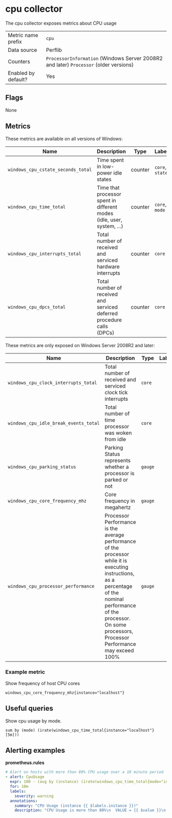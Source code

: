 # cpu collector

The cpu collector exposes metrics about CPU usage

|||
-|-
Metric name prefix  | `cpu`
Data source         | Perflib
Counters            | `ProcessorInformation` (Windows Server 2008R2 and later) `Processor` (older versions)
Enabled by default? | Yes

## Flags

None

## Metrics
These metrics are available on all versions of Windows:

Name | Description | Type | Labels
-----|-------------|------|-------
`windows_cpu_cstate_seconds_total` | Time spent in low-power idle states | counter | `core`, `state`
`windows_cpu_time_total` | Time that processor spent in different modes (idle, user, system, ...) | counter | `core`, `mode`
`windows_cpu_interrupts_total` | Total number of received and serviced hardware interrupts | counter | `core`
`windows_cpu_dpcs_total` | Total number of received and serviced deferred procedure calls (DPCs) | counter | `core`

These metrics are only exposed on Windows Server 2008R2 and later:

Name | Description | Type | Labels
-----|-------------|------|-------
`windows_cpu_clock_interrupts_total` | Total number of received and serviced clock tick interrupts | `core`
`windows_cpu_idle_break_events_total` | Total number of time processor was woken from idle | `core`
`windows_cpu_parking_status` | Parking Status represents whether a processor is parked or not | `gauge`
`windows_cpu_core_frequency_mhz` | Core frequency in megahertz | `gauge`
`windows_cpu_processor_performance` | Processor Performance is the average performance of the processor while it is executing instructions, as a percentage of the nominal performance of the processor. On some processors, Processor Performance may exceed 100% | `gauge`

### Example metric
Show frequency of host CPU cores
```
windows_cpu_core_frequency_mhz{instance="localhost"}
```

## Useful queries
Show cpu usage by mode.
```
sum by (mode) (irate(windows_cpu_time_total{instance="localhost"}[5m]))
```

## Alerting examples
**prometheus.rules**
```yaml
# Alert on hosts with more than 80% CPU usage over a 10 minute period
- alert: CpuUsage
  expr: 100 - (avg by (instance) (irate(windows_cpu_time_total{mode="idle"}[2m])) * 100) > 80
  for: 10m
  labels:
    severity: warning
  annotations:
    summary: "CPU Usage (instance {{ $labels.instance }})"
    description: "CPU Usage is more than 80%\n  VALUE = {{ $value }}\n  LABELS: {{ $labels }}"
```
